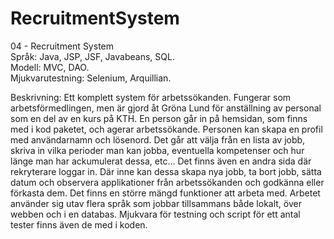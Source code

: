 # RecruitmentSystem
04 - Recruitment System <br />
Språk: Java, JSP, JSF, Javabeans, SQL. <br />
Modell: MVC, DAO. <br />
Mjukvarutestning: Selenium, Arquillian.

Beskrivning: Ett komplett system för arbetssökanden. Fungerar som arbetsförmedlingen, men är
gjord åt Gröna Lund för anställning av personal som en del av en kurs på KTH. En person går in
på hemsidan, som finns med i kod paketet, och agerar arbetssökande. Personen kan skapa en
profil med användarnamn och lösenord. Det går att välja från en lista av jobb, skriva in vilka
perioder man kan jobba, eventuella kompetenser och hur länge man har ackumulerat dessa,
etc… Det finns även en andra sida där rekryterare loggar in. Där inne kan dessa skapa nya
jobb, ta bort jobb, sätta datum och observera applikationer från arbetssökanden och godkänna
eller förkasta dem. Det finns en större mängd funktioner att arbeta med. Arbetet använder sig
utav flera språk som jobbar tillsammans både lokalt, över webben och i en databas. Mjukvara
för testning och script för ett antal tester finns även de med i koden.
